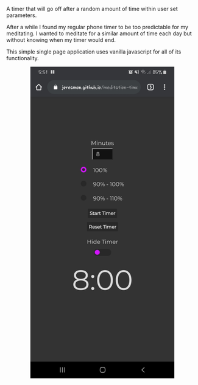 A timer that will go off after a random amount of time within user set parameters.

After a while I found my regular phone timer to be too predictable for my meditating. I wanted to meditate for a similar amount of time
each day but without knowing when my timer would end.

This simple single page application uses vanilla javascript for all of its functionality.

<p align="center">
<img src="https://github.com/jereamon/meditation-timer/blob/master/meditation-timer.jpg" alt="Screenshot of the meditation timer interface" width="75%">
</p>
